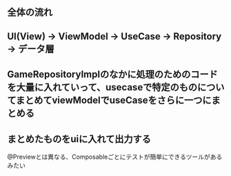 ## 全体の流れ
## UI(View) → ViewModel → UseCase → Repository → データ層

## GameRepositoryImplのなかに処理のためのコードを大量に入れていって、usecaseで特定のものについてまとめてviewModelでuseCaseをさらに一つにまとめる
## まとめたものをuiに入れて出力する



@Previewとは異なる、Composableごとにテストが簡単にできるツールがあるみたい